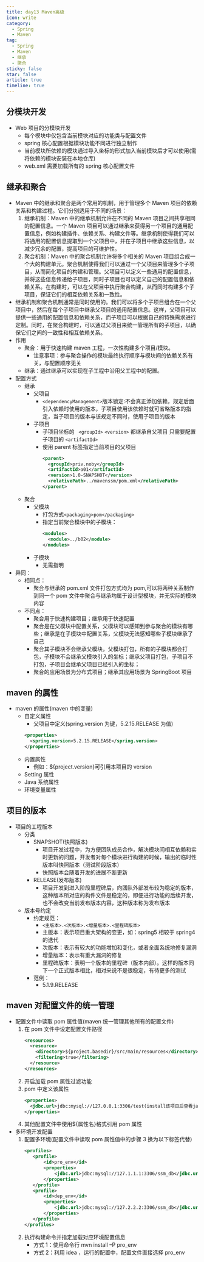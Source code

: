 ```yaml
---
title: day13 Maven高级
icon: write
category:
  - Spring
  - Maven
tag:
  - Spring
  - Maven
  - 继承
  - 聚合
sticky: false
star: false
article: true
timeline: true
---
```

## 分模块开发

- Web 项目的分模块开发
  - 每个模块中仅包含当前模块对应的功能类与配置文件
  - spring 核心配置根据模块功能不同进行独立制作
  - 当前模块所依赖的模块通过导入坐标的形式加入当前模块后才可以使用(需将依赖的模块安装在本地仓库)
  - web.xml 需要加载所有的 spring 核心配置文件

## 继承和聚合

- Maven 中的继承和聚合是两个常用的机制，用于管理多个 Maven 项目的依赖关系和构建过程。它们分别适用于不同的场景：
  1.  继承机制：Maven 中的继承机制允许在不同的 Maven 项目之间共享相同的配置信息。一个 Maven 项目可以通过继承来获得另一个项目的通用配置信息，例如构建插件、依赖关系、构建文件等。继承机制使得我们可以将通用的配置信息提取到一个父项目中，并在子项目中继承这些信息，以减少冗余的配置，提高项目的可维护性。
  2.  聚合机制：Maven 中的聚合机制允许将多个相关的 Maven 项目组合成一个大的构建单元。聚合机制使得我们可以通过一个父项目来管理多个子项目，从而简化项目的构建和管理。父项目可以定义一些通用的配置信息，并将这些信息传递给子项目，同时子项目也可以定义自己的配置信息和依赖关系。在构建时，可以在父项目中执行聚合构建，从而同时构建多个子项目，保证它们的相互依赖关系和一致性。
- 继承机制和聚合机制通常是同时使用的。我们可以将多个子项目组合在一个父项目中，然后在每个子项目中继承父项目的通用配置信息。这样，父项目可以提供一些通用的配置信息和依赖关系，而子项目可以根据自己的特殊需求进行定制。同时，在聚合构建时，可以通过父项目来统一管理所有的子项目，以确保它们之间的一致性和相互依赖关系。
- 作用
  - 聚合：用于快速构建 maven 工程，一次性构建多个项目/模块。
    - 注意事项：参与聚合操作的模块最终执行顺序与模块间的依赖关系有关，与配置顺序无关
  - 继承：通过继承可以实现在子工程中沿用父工程中的配置。
- 配置方式
  - 继承
    - 父项目
      - `<dependencyManagement>`版本锁定:不会真正添加依赖，规定后面引入依赖时使用的版本，子项目使用该依赖时就可省略版本的指定，当子项目的版本与该规定不同时，使用子项目的版本
    - 子项目
      - 子项目坐标的 ` <groupId>` `<version>` 都继承自父项目 只需要配置子项目的 `<artifactId>`
      - 使用 parent 标签指定当前项目的父项目
        ```xml
        <parent>
          <groupId>priv.noby</groupId>
          <artifactId>a01</artifactId>
          <version>1.0-SNAPSHOT</version>
          <relativePath>../mavenssm/pom.xml</relativePath>
        </parent>
        ```
  - 聚合
    - 父模块
      - 打包方式`<packaging>pom</packaging>`
      - 指定当前聚合模块中的子模块：
        ```xml
        <modules>
          <module>../b02</module>
        </modules>
        ```
    - 子模块
      - 无需指明
- 异同：
  - 相同点：
    - 聚合与继承的 pom.xml 文件打包方式均为 pom,可以将两种关系制作到同一个 pom 文件中聚合与继承均属于设计型模块，并无实际的模块内容
  - 不同点：
    - 聚合用于快速构建项目；继承用于快速配置
    - 聚合是在父模块中配置关系，父模块可以感知到参与聚合的模块有哪些；继承是在子模块中配置关系，父模块无法感知哪些子模块继承了自己
    - 聚合其子模块不会继承父模块，父模块打包，所有的子模块都会打包，子模块不会继承父模块引入的坐标；继承父项目打包，子项目不打包，子项目会继承父项目已经引入的坐标；
    - 聚合的应用场景为分布式项目；继承其应用场景为 SpringBoot 项目

## maven 的属性

- maven 的属性(maven 中的变量)
  - 自定义属性
    - 父项目中定义(spring.version 为键，5.2.15.RELEASE 为值)
    ```xml
    <properties>
      <spring.version>5.2.15.RELEASE</spring.version>
    </properties>
    ```
  - 内置属性
    - 例如：${project.version}可引用本项目的 version
  - Setting 属性
  - Java 系统属性
  - 环境变量属性

## 项目的版本

- 项目的工程版本
  - 分类
    - SNAPSHOT(快照版本)
      - 项目开发过程中，为方便团队成员合作，解决模块间相互依赖和实时更新的问题，开发者对每个模块进行构建的时候，输出的临时性版本叫快照版本（测试阶段版本）
      - 快照版本会随着开发的进展不断更新
    - RELEASE(发布版本)
      - 项目开发到进入阶段里程碑后，向团队外部发布较为稳定的版本，这种版本所对应的构件文件是稳定的，即便进行功能的后续开发，也不会改变当前发布版本内容，这种版本称为发布版本
  - 版本号约定
    - 约定规范：
      - `<主版本>.<次版本>.<增量版本>.<里程碑版本>`
      - 主版本：表示项目重大架构的变更，如：spring5 相较于 spring4 的迭代
      - 次版本：表示有较大的功能增加和变化，或者全面系统地修复漏洞
      - 增量版本：表示有重大漏洞的修复
      - 里程碑版本：表明一个版本的里程碑（版本内部）。这样的版本同下一个正式版本相比，相对来说不是很稳定，有待更多的测试
    - 范例：
      - 5.1.9.RELEASE

## maven 对配置文件的统一管理

- 配置文件中读取 pom 属性值(maven 统一管理其他所有的配置文件)
  1. 在 pom 文件中设定配置文件路径
     ```xml
     <resources>
       <resource>
         <directory>${project.basedir}/src/main/resources</directory>
         <filtering>true</filtering>
       </resource>
     </resources>
     ```
  2. 开启加载 pom 属性过滤功能
  3. pom 中定义该属性
     ```xml
     <properties>
       <jdbc.url>jdbc:mysql://127.0.0.1:3306/test(install该项目后查看jar中的db.properties是否为该值)</jdbc.url>
     </properties>
     ```
  4. 其他配置文件中使用${属性名}格式引用 pom 属性
- 多环境开发配置
  1. 配置多环境(配置文件中读取 pom 属性值中的步骤 3 换为以下标签代替)
     ```xml
     <profiles>
        <profile>
            <id>pro_env</id>
            <properties>
                <jdbc.url>jdbc:mysql://127.1.1.1:3306/ssm_db</jdbc.url>
            </properties>
        </profile>
        <profile>
            <id>dep_env</id>
            <properties>
                <jdbc.url>jdbc:mysql://127.2.2.2:3306/ssm_db</jdbc.url>
            </properties>
        </profile>
     </profiles>
     ```
  2. 执行构建命令并指定加载对应环境配置信息
     - 方式 1：使用命令行 mvn install –P pro_env
     - 方式 2：利用 idea ，运行的配置中，配置文件直接选择 pro_env
